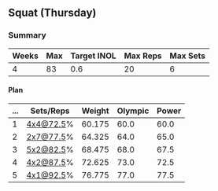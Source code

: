 ## Squat (Thursday)

### Summary

Weeks | Max | Target INOL | Max Reps | Max Sets
--- | --- | --- | --- | ---
4 | 83 | 0.6 | 20 | 6

#### Plan

 ... | Sets/Reps | Weight | Olympic | Power
--- | --- | --- | --- | ---
1 | 4x4@72.5% | 60.175 | 60.0 | 60.0
2 | 2x7@77.5% | 64.325 | 64.0 | 65.0
3 | 5x2@82.5% | 68.475 | 68.0 | 67.5
4 | 4x2@87.5% | 72.625 | 73.0 | 72.5
5 | 4x1@92.5% | 76.775 | 77.0 | 77.5

